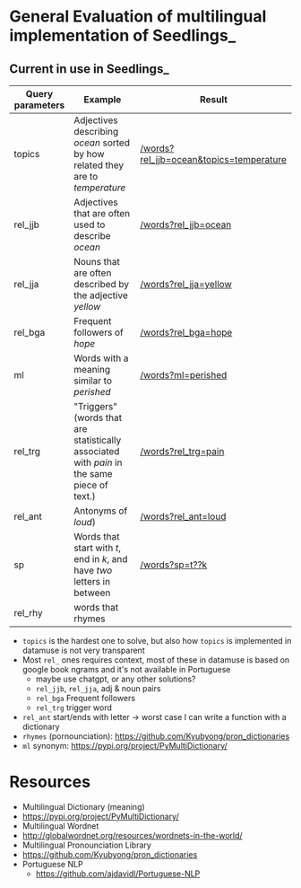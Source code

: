 # General Evaluation of multilingual implementation of Seedlings_

## Current in use in Seedlings_
| Query parameters | Example | Result |
| ------------- | ------------- | ------------- |
| topics  | Adjectives describing *ocean* sorted by how related they are to *temperature*  | [/words?rel_jjb=ocean&topics=temperature](https://api.datamuse.com/words?rel_jjb=ocean&topics=temperature)  |
| rel_jjb  | Adjectives that are often used to describe *ocean* | [/words?rel_jjb=ocean](https://api.datamuse.com/words?rel_jjb=ocean)  |
| rel_jja  | Nouns that are often described by the adjective *yellow*  | [/words?rel_jja=yellow](https://api.datamuse.com/words?rel_jja=yellow)  |
| rel_bga | Frequent followers of *hope* | [/words?rel_bga=hope](https://api.datamuse.com/words?rel_bga=hope)  |
| ml | Words with a meaning similar to *perished* | [/words?ml=perished](https://api.datamuse.com/words?ml=perished)  |
| rel_trg  | "Triggers" (words that are statistically associated with *pain* in the same piece of text.)| [/words?rel_trg=pain](https://api.datamuse.com/words?rel_trg=pain)  |
| rel_ant  | Antonyms of *loud*)| [/words?rel_ant=loud](https://api.datamuse.com/words?rel_ant=loud)  |
| sp  | Words that start with *t*, end in *k*, and have *two* letters in between  | [/words?sp=t??k](https://api.datamuse.com/words?sp=t??k)  |
| rel_rhy  | words that rhymes  |   |

- `topics` is the hardest one to solve, but also how `topics` is implemented in datamuse is not very transparent
- Most `rel_` ones requires context, most of these in datamuse is based on google book ngrams and it's not available in Portuguese
  - maybe use chatgpt, or any other solutions?
  - `rel_jjb`, `rel_jja`, adj & noun pairs
  - `rel_bga` Frequent followers
  - `rel_trg` trigger word
- `rel_ant` start/ends with letter -> worst case I can write a function with a dictionary
- `rhymes` (pornounciation): https://github.com/Kyubyong/pron_dictionaries
- `ml` synonym: https://pypi.org/project/PyMultiDictionary/

# Resources
- Multilingual Dictionary (meaning)
 - https://pypi.org/project/PyMultiDictionary/
- Multilingual Wordnet
 - http://globalwordnet.org/resources/wordnets-in-the-world/
- Multilingual Pronounciation Library
 - https://github.com/Kyubyong/pron_dictionaries
- Portuguese NLP
  - https://github.com/ajdavidl/Portuguese-NLP
